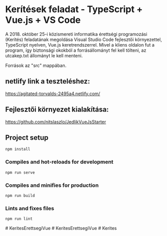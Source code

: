 # Kerítések feladat - TypeScript + Vue.js + VS Code 
A 2018. október 25-i közismereti informatika érettségi programozási (Kerítés) feladatának megoldása
Visual Studio Code fejlesztői környezettel, TypeScript nyelven, Vue.js keretrendszerrel.
Mivel a kliens oldalon fut a program, így biztonsági okokból a forrásállományt fel kell tölteni,
az utcakep.txt állományt le kell menteni.

Források az "src" mappában.

## netlify link a teszteléshez:
https://agitated-torvalds-2495a4.netlify.com/


## Fejlesztői környezet kialakítása:
https://github.com/nitslaszlo/JedlikVueJsStarter

## Project setup
```
npm install
```

### Compiles and hot-reloads for development
```
npm run serve
```

### Compiles and minifies for production
```
npm run build
```

### Lints and fixes files
```
npm run lint
```
#   K e r i t e s E r e t t s e g i V u e  
 #   K e r i t e s E r e t t s e g i V u e  
 #   K e r i t e s  
 